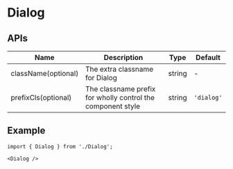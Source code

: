 # Dialog

## APIs
| Name | Description | Type | Default |
| --- | --- | --- | --- |
| className(optional) | The extra classname for Dialog | string | - |
| prefixCls(optional) | The classname prefix for wholly control the component style | string | `'dialog'` | 


## Example

```tsx
import { Dialog } from './Dialog';

<Dialog />
```
